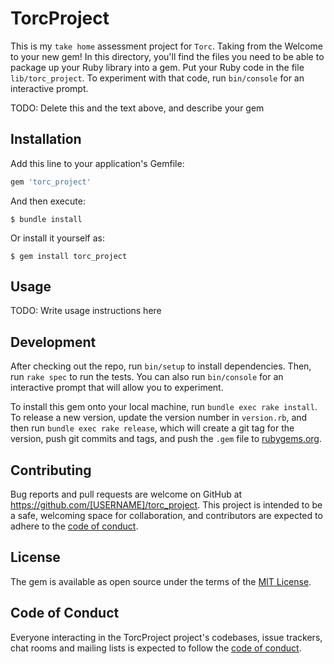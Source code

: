 # TorcProject

This is my `take home` assessment project for `Torc`. Taking from the
Welcome to your new gem! In this directory, you'll find the files you need to be able to package up your Ruby library into a gem. Put your Ruby code in the file `lib/torc_project`. To experiment with that code, run `bin/console` for an interactive prompt.

TODO: Delete this and the text above, and describe your gem

## Installation

Add this line to your application's Gemfile:

```ruby
gem 'torc_project'
```

And then execute:

    $ bundle install

Or install it yourself as:

    $ gem install torc_project

## Usage

TODO: Write usage instructions here

## Development

After checking out the repo, run `bin/setup` to install dependencies. Then, run `rake spec` to run the tests. You can also run `bin/console` for an interactive prompt that will allow you to experiment.

To install this gem onto your local machine, run `bundle exec rake install`. To release a new version, update the version number in `version.rb`, and then run `bundle exec rake release`, which will create a git tag for the version, push git commits and tags, and push the `.gem` file to [rubygems.org](https://rubygems.org).

## Contributing

Bug reports and pull requests are welcome on GitHub at https://github.com/[USERNAME]/torc_project. This project is intended to be a safe, welcoming space for collaboration, and contributors are expected to adhere to the [code of conduct](https://github.com/[USERNAME]/torc_project/blob/master/CODE_OF_CONDUCT.md).


## License

The gem is available as open source under the terms of the [MIT License](https://opensource.org/licenses/MIT).

## Code of Conduct

Everyone interacting in the TorcProject project's codebases, issue trackers, chat rooms and mailing lists is expected to follow the [code of conduct](https://github.com/[USERNAME]/torc_project/blob/master/CODE_OF_CONDUCT.md).
